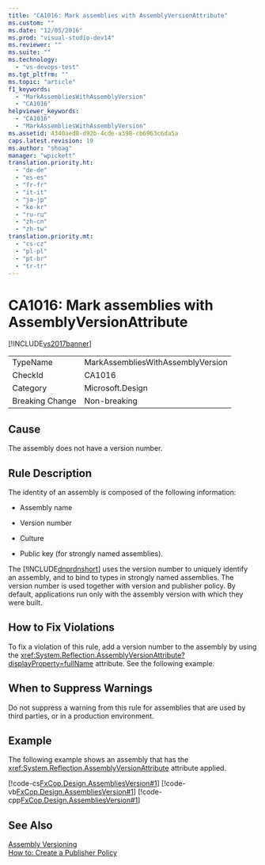 ```yaml
---
title: "CA1016: Mark assemblies with AssemblyVersionAttribute"
ms.custom: ""
ms.date: "12/05/2016"
ms.prod: "visual-studio-dev14"
ms.reviewer: ""
ms.suite: ""
ms.technology: 
  - "vs-devops-test"
ms.tgt_pltfrm: ""
ms.topic: "article"
f1_keywords: 
  - "MarkAssembliesWithAssemblyVersion"
  - "CA1016"
helpviewer_keywords: 
  - "CA1016"
  - "MarkAssembliesWithAssemblyVersion"
ms.assetid: 4340aed8-d92b-4cde-a398-cb6963c6da5a
caps.latest.revision: 19
ms.author: "shoag"
manager: "wpickett"
translation.priority.ht: 
  - "de-de"
  - "es-es"
  - "fr-fr"
  - "it-it"
  - "ja-jp"
  - "ko-kr"
  - "ru-ru"
  - "zh-cn"
  - "zh-tw"
translation.priority.mt: 
  - "cs-cz"
  - "pl-pl"
  - "pt-br"
  - "tr-tr"
---
```

# CA1016: Mark assemblies with AssemblyVersionAttribute
[!INCLUDE[vs2017banner](../code-quality/includes/vs2017banner.md)]

|||  
|-|-|  
|TypeName|MarkAssembliesWithAssemblyVersion|  
|CheckId|CA1016|  
|Category|Microsoft.Design|  
|Breaking Change|Non-breaking|  
  
## Cause  
 The assembly does not have a version number.  
  
## Rule Description  
 The identity of an assembly is composed of the following information:  
  
-   Assembly name  
  
-   Version number  
  
-   Culture  
  
-   Public key (for strongly named assemblies).  
  
 The [!INCLUDE[dnprdnshort](../code-quality/includes/dnprdnshort_md.md)] uses the version number to uniquely identify an assembly, and to bind to types in strongly named assemblies. The version number is used together with version and publisher policy. By default, applications run only with the assembly version with which they were built.  
  
## How to Fix Violations  
 To fix a violation of this rule, add a version number to the assembly by using the <xref:System.Reflection.AssemblyVersionAttribute?displayProperty=fullName> attribute. See the following example.  
  
## When to Suppress Warnings  
 Do not suppress a warning from this rule for assemblies that are used by third parties, or in a production environment.  
  
## Example  
 The following example shows an assembly that has the <xref:System.Reflection.AssemblyVersionAttribute> attribute applied.  
  
 [!code-cs[FxCop.Design.AssembliesVersion#1](../code-quality/codesnippet/CSharp/ca1016--mark-assemblies-with-assemblyversionattribute_1.cs)]
 [!code-vb[FxCop.Design.AssembliesVersion#1](../code-quality/codesnippet/VisualBasic/ca1016--mark-assemblies-with-assemblyversionattribute_1.vb)]
 [!code-cpp[FxCop.Design.AssembliesVersion#1](../code-quality/codesnippet/CPP/ca1016--mark-assemblies-with-assemblyversionattribute_1.cpp)]  
  
## See Also  
 [Assembly Versioning](../Topic/Assembly%20Versioning.md)   
 [How to: Create a Publisher Policy](../Topic/How%20to:%20Create%20a%20Publisher%20Policy.md)